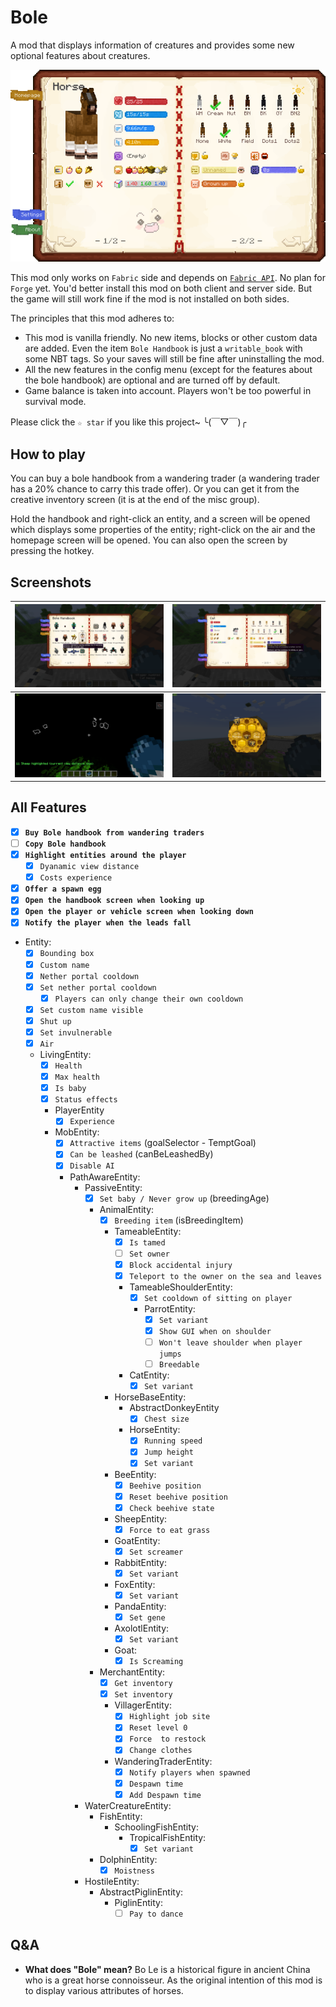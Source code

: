 # Bole

A mod that displays information of creatures and provides some new optional
features about creatures.

![Screenshot1](assets/head-small.png)

This mod only works on `Fabric` side and depends on
[`Fabric API`](https://www.curseforge.com/minecraft/mc-mods/fabric-api).
No plan for `Forge` yet. You'd better install this mod on both client and server
side. But the game will still work fine if the mod is not installed
on both sides.

The principles that this mod adheres to:
- This mod is vanilla friendly. No new items, blocks or other custom data are added.
Even the item `Bole Handbook` is just a `writable_book` with some NBT tags.
So your saves will still be fine after uninstalling the mod.
- All the new features in the config menu (except for the features about the
bole handbook) are optional and are turned off by default.
- Game balance is taken into account. Players won't be too powerful in survival mode.

Please click the `☆ star` if you like this project~   ╰(￣▽￣)╭

## How to play

You can buy a bole handbook from a wandering trader (a wandering trader has a 20% chance
to carry this trade offer). Or you can get it from the creative inventory screen (it is at the
end of the misc group).

Hold the handbook and right-click an entity, and a screen will be opened which displays
some properties of the entity; right-click on the air and the homepage screen will be
opened. You can also open the screen by pressing the hotkey.

## Screenshots

| ![Screenshot1](assets/screen1.png) | ![Screenshot2](assets/screen2.png) |
| --- | --- |
| ![Screenshot3](assets/screen3.png) | ![Screenshot4](assets/screen4.png) |

## All Features

- [X] **`Buy Bole handbook from wandering traders`**
- [ ] **`Copy Bole handbook`**
- [X] **`Highlight entities around the player`**
  - [X] `Dyanamic view distance`
  - [X] `Costs experience`
- [X] **`Offer a spawn egg`**
- [X] **`Open the handbook screen when looking up`**
- [X] **`Open the player or vehicle screen when looking down`**
- [X] **`Notify the player when the leads fall`**
- Entity:
  - [X] `Bounding box`
  - [X] `Custom name`
  - [X] `Nether portal cooldown`
  - [X] `Set nether portal cooldown`
    - [X] `Players can only change their own cooldown`
  - [X] `Set custom name visible`
  - [X] `Shut up`
  - [X] `Set invulnerable`
  - [X] `Air`
  - LivingEntity:
    - [X] `Health`
    - [X] `Max health`
    - [X] `Is baby`
    - [X] `Status effects`
    - PlayerEntity
      - [X] `Experience`
    - MobEntity:
      - [X] `Attractive items` (goalSelector - TemptGoal)
      - [X] `Can be leashed` (canBeLeashedBy)
      - [X] `Disable AI`
      - PathAwareEntity:
        - PassiveEntity:
          - [X] `Set baby / Never grow up` (breedingAge)
          - AnimalEntity:
            - [X] `Breeding item` (isBreedingItem)
            - TameableEntity:
              - [X] `Is tamed`
              - [ ] `Set owner`
              - [X] `Block accidental injury`
              - [X] `Teleport to the owner on the sea and leaves`
              - TameableShoulderEntity:
                - [X] `Set cooldown of sitting on player`
                - ParrotEntity:
                  - [X] `Set variant`
                  - [X] `Show GUI when on shoulder`
                  - [ ] `Won't leave shoulder when player jumps`
                  - [ ] `Breedable`
              - CatEntity:
                - [X] `Set variant`
            - HorseBaseEntity:
              - AbstractDonkeyEntity
                - [X] `Chest size`
              - HorseEntity:
                - [X] `Running speed`
                - [X] `Jump height`
                - [X] `Set variant`
            - BeeEntity:
              - [X] `Beehive position`
              - [X] `Reset beehive position`
              - [X] `Check beehive state`
            - SheepEntity:
              - [X] `Force to eat grass`
            - GoatEntity:
              - [X] `Set screamer`
            - RabbitEntity:
              - [x] `Set variant`
            - FoxEntity:
              - [x] `Set variant`
            - PandaEntity:
              - [X] `Set gene`
            - AxolotlEntity:
              - [X] `Set variant`
            - Goat:
              - [X] `Is Screaming`
          - MerchantEntity:
            - [X] `Get inventory`
            - [X] `Set inventory`
            - VillagerEntity:
              - [X] `Highlight job site`
              - [X] `Reset level 0`
              - [X] `Force  to restock`
              - [X] `Change clothes`
            - WanderingTraderEntity:
              - [X] `Notify players when spawned`
              - [X] `Despawn time`
              - [X] `Add Despawn time`
        - WaterCreatureEntity:
          - FishEntity:
            - SchoolingFishEntity:
              - TropicalFishEntity:
                - [X] `Set variant`
          - DolphinEntity:
            - [X] `Moistness`
        - HostileEntity:
          - AbstractPiglinEntity:
            - PiglinEntity:
              - [ ] `Pay to dance`

## Q&A

- **What does "Bole" mean?**
  Bo Le is a historical figure in ancient China who is a great horse connoisseur.
  As the original intention of this mod is to display various attributes of horses.
